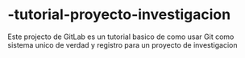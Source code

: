 # -tutorial-proyecto-investigacion
Este projecto de GitLab es un tutorial basico de como usar Git como sistema unico de verdad y registro para un proyecto de investigacion
